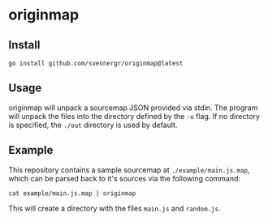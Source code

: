 # originmap

## Install

```
go install github.com/svennergr/originmap@latest
```

## Usage

originmap will unpack a sourcemap JSON provided via stdin. The program will unpack the files into the directory defined by the `-o` flag. If no directory is specified, the `./out` directory is used by default.

## Example

This repository contains a sample sourcemap at `./example/main.js.map`, which can be parsed back to it's sources via the following command:

```
cat example/main.js.map | originmap
```

This will create a directory with the files `main.js` and `random.js`.
